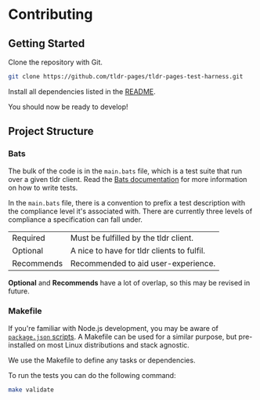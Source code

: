 # Contributing

## Getting Started

Clone the repository with Git.

```sh
git clone https://github.com/tldr-pages/tldr-pages-test-harness.git
```

Install all dependencies listed in the [README](./README.md#dependencies).

You should now be ready to develop!

## Project Structure

### Bats

The bulk of the code is in the `main.bats` file, which is a test suite that run over a given tldr client. Read the [Bats documentation](https://bats-core.readthedocs.io/en/stable/writing-tests.html) for more information on how to write tests.

In the `main.bats` file, there is a convention to prefix a test description with the compliance level it's associated with. There are currently three levels of compliance a specification can fall under.

| | |
|---|---|
| Required | Must be fulfilled by the tldr client. |
| Optional | A nice to have for tldr clients to fulfil. |
| Recommends | Recommended to aid user-experience. |

**Optional** and **Recommends** have a lot of overlap, so this may be revised in future.

### Makefile

If you're familiar with Node.js development, you may be aware of [`package.json` scripts](https://docs.npmjs.com/cli/v9/using-npm/scripts). A Makefile can be used for a similar purpose, but pre-installed on most Linux distributions and stack agnostic.

We use the Makefile to define any tasks or dependencies.

To run the tests you can do the following command:

```sh
make validate
```
